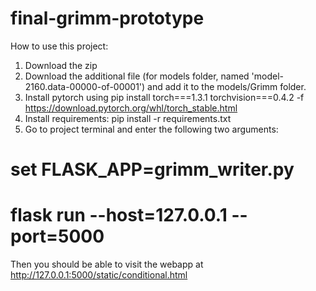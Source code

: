 # final-grimm-prototype

How to use this project:

1. Download the zip
2. Download the additional file (for models folder, named 'model-2160.data-00000-of-00001') and add it to the models/Grimm folder.
3. Install pytorch using pip install torch===1.3.1 torchvision===0.4.2 -f https://download.pytorch.org/whl/torch_stable.html
4. Install requirements: pip install -r requirements.txt
5. Go to project terminal and enter the following two arguments:
# set FLASK_APP=grimm_writer.py
# flask run --host=127.0.0.1 --port=5000

Then you should be able to visit the webapp at http://127.0.0.1:5000/static/conditional.html
